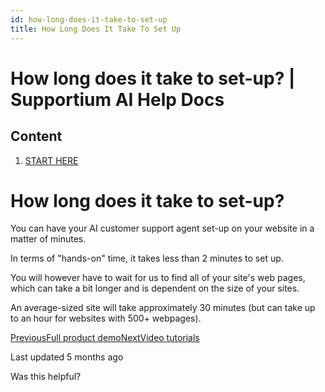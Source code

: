 ```yaml
---
id: how-long-does-it-take-to-set-up
title: How Long Does It Take To Set Up
---
```



# How long does it take to set-up? | Supportium AI Help Docs

## Content

  1. [START HERE](/start-here)

# How long does it take to set-up?

You can have your AI customer support agent set-up on your website in a matter of minutes.

In terms of "hands-on" time, it takes less than 2 minutes to set up. 

You will however have to wait for us to find all of your site's web pages, which can take a bit longer and is dependent on the size of your sites.

An average-sized site will take approximately 30 minutes (but can take up to an hour for websites with 500+ webpages).

[PreviousFull product demo](/start-here/full-product-demo)[NextVideo tutorials](/start-here/video-tutorials)

Last updated 5 months ago

Was this helpful?
